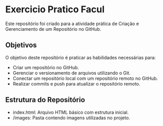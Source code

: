 # Exercicio Pratico Facul

Este repositório foi criado para a atividade prática de Criação e Gerenciamento de um Repositório no GitHub.

## Objetivos

O objetivo deste repositório é praticar as habilidades necessárias para:

- Criar um repositório no GitHub.
- Gerenciar o versionamento de arquivos utilizando o Git.
- Conectar um repositório local com um repositório remoto no GitHub.
- Realizar commits e push para atualizar o repositório remoto.

## Estrutura do Repositório

- index.html: Arquivo HTML básico com estrutura inicial.
- /images: Pasta contendo imagens utilizadas no projeto.
